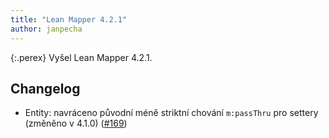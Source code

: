 ```yaml
---
title: "Lean Mapper 4.2.1"
author: janpecha
---
```


{:.perex}
Vyšel Lean Mapper 4.2.1.

## Changelog

* Entity: navráceno původní méně striktní chování `m:passThru` pro settery (změněno v 4.1.0) ([#169](https://github.com/Tharos/LeanMapper/issues/169))
